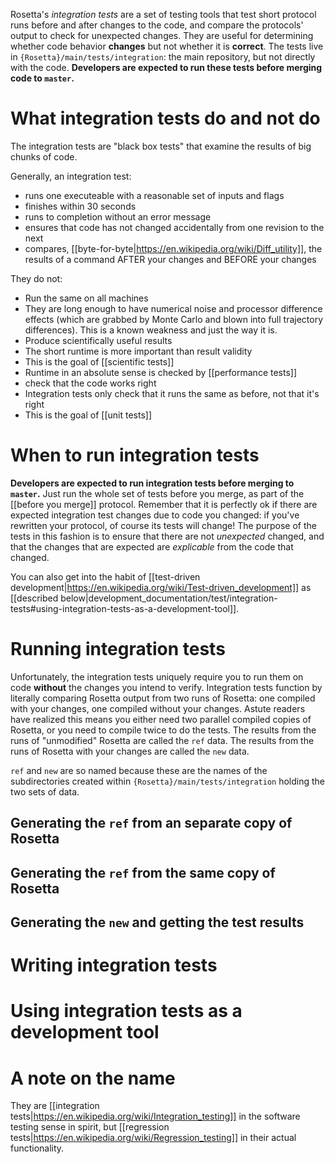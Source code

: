 Rosetta's *integration tests* are a set of testing tools that test short protocol runs before and after changes to the code, and compare the protocols' output to check for unexpected changes. 
They are useful for determining whether code behavior **changes** but not whether it is **correct**. 
The tests live in `{Rosetta}/main/tests/integration`: the main repository, but not directly with the code.
**Developers are expected to run these tests before merging code to `master`.**

What integration tests do and not do
====================================

The integration tests are "black box tests" that examine the results of big chunks of code.

Generally, an integration test:
* runs one executeable with a reasonable set of inputs and flags
* finishes within 30 seconds
* runs to completion without an error message 
* ensures that code has not changed accidentally from one revision to the next
* compares, [[byte-for-byte|https://en.wikipedia.org/wiki/Diff_utility]], the results of a command AFTER your changes and BEFORE your changes

They do not:
* Run the same on all machines
 * They are long enough to have numerical noise and processor difference effects (which are grabbed by Monte Carlo and blown into full trajectory differences).  This is a known weakness and just the way it is.
* Produce scientifically useful results
 * The short runtime is more important than result validity
 * This is the goal of [[scientific tests]]
 * Runtime in an absolute sense is checked by [[performance tests]]
* check that the code works right
 * Integration tests only check that it runs the same as before, not that it's right
 * This is the goal of [[unit tests]]

When to run integration tests
=============================
**Developers are expected to run integration tests before merging to `master`.**
Just run the whole set of tests before you merge, as part of the [[before you merge]] protocol.
Remember that it is perfectly ok if there are expected integration test changes due to code you changed: if you've rewritten your protocol, of course its tests will change!
The purpose of the tests in this fashion is to ensure that there are not *unexpected* changed, and that the changes that are expected are *explicable* from the code that changed.

You can also get into the habit of [[test-driven development|https://en.wikipedia.org/wiki/Test-driven_development]] as [[described below|development_documentation/test/integration-tests#using-integration-tests-as-a-development-tool]]. 

Running integration tests
==========================
Unfortunately, the integration tests uniquely require you to run them on code **without** the changes you intend to verify.
Integration tests function by literally comparing Rosetta output from two runs of Rosetta: one compiled with your changes, one compiled without your changes.
Astute readers have realized this means you either need two parallel compiled copies of Rosetta, or you need to compile twice to do the tests.
The results from the runs of "unmodified" Rosetta are called the `ref` data.
The results from the runs of Rosetta with your changes are called the `new` data.

`ref` and `new` are so named because these are the names of the subdirectories created within `{Rosetta}/main/tests/integration` holding the two sets of data.

Generating the `ref` from an separate copy of Rosetta
-----------------------------------------------------

Generating the `ref` from the same copy of Rosetta
--------------------------------------------------

Generating the `new` and getting the test results
-------------------------------------------------

Writing integration tests
=========================

Using integration tests as a development tool
=============================================



A note on the name
==================
They are [[integration tests|https://en.wikipedia.org/wiki/Integration_testing]] in the software testing sense in spirit, but [[regression tests|https://en.wikipedia.org/wiki/Regression_testing]] in their actual functionality.